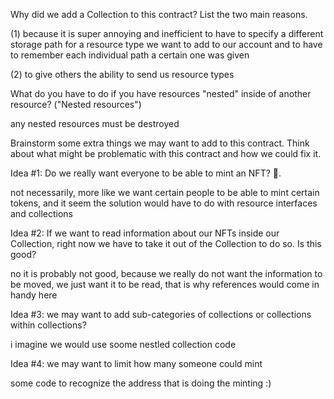 Why did we add a Collection to this contract? List the two main reasons.

(1) because it is super annoying and inefficient to have to specify a different storage path for a resource type we want to add to our account and to have to remember 
each individual path a certain one was given

(2) to give others the ability to send us resource types



What do you have to do if you have resources "nested" inside of another resource? ("Nested resources")

any nested resources must be destroyed 


Brainstorm some extra things we may want to add to this contract. Think about what might be problematic with this contract and how we could fix it.

Idea #1: Do we really want everyone to be able to mint an NFT? 🤔.

not necessarily, more like we want certain people to be able to mint certain tokens, and it seem the solution would have to do with resource interfaces and collections


Idea #2: If we want to read information about our NFTs inside our Collection, right now we have to take it out of the Collection to do so. Is this good?

no it is probably not good, because we really do not want the information to be moved, we just want it to be read, that is why references would come in handy here


Idea #3: we may want to add sub-categories of collections or collections within collections?

i imagine we would use soome nestled collection code


Idea #4: we may want to limit how many someone could mint

some code to recognize the address that is doing the minting :)

